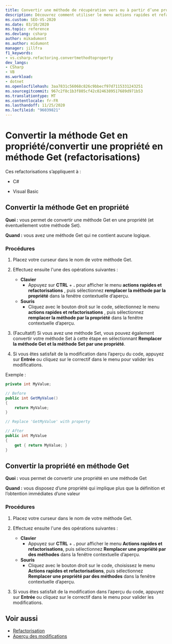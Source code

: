 ```yaml
---
title: Convertir une méthode de récupération vers ou à partir d’une propriété
description: Découvrez comment utiliser le menu actions rapides et refactorisations pour convertir une méthode d’obtention (et éventuellement votre méthode Set) en propriété.
ms.custom: SEO-VS-2020
ms.date: 03/10/2020
ms.topic: reference
ms.devlang: csharp
author: mikadumont
ms.author: midumont
manager: jillfra
f1_keywords:
- vs.csharp.refactoring.convertmethodtoproperty
dev_langs:
- CSharp
- VB
ms.workload:
- dotnet
ms.openlocfilehash: 3aa7831c56068c826c9bbecf97d7115331243251
ms.sourcegitcommit: 967c2f8c1b3f805cf42c0246389517689d971b53
ms.translationtype: MT
ms.contentlocale: fr-FR
ms.lasthandoff: 11/25/2020
ms.locfileid: "96039821"
---
```

# <a name="convert-get-method-to-property--convert-property-to-get-method-refactorings"></a>Convertir la méthode Get en propriété/convertir une propriété en méthode Get (refactorisations)

Ces refactorisations s’appliquent à :

- C#

- Visual Basic

## <a name="convert-get-method-to-property"></a>Convertir la méthode Get en propriété

**Quoi :** vous permet de convertir une méthode Get en une propriété (et éventuellement votre méthode Set).

**Quand :** vous avez une méthode Get qui ne contient aucune logique.

### <a name="how-to"></a>Procédures

1. Placez votre curseur dans le nom de votre méthode Get.

1. Effectuez ensuite l'une des opérations suivantes :

   - **Clavier**
      - Appuyez sur **CTRL** + **.** pour afficher le menu **actions rapides et refactorisations** , puis sélectionnez **remplacer la méthode par la propriété** dans la fenêtre contextuelle d’aperçu.
   - **Souris**
      - Cliquez avec le bouton droit sur le code, sélectionnez le menu **actions rapides et refactorisations** , puis sélectionnez **remplacer la méthode par la propriété** dans la fenêtre contextuelle d’aperçu.

1. (Facultatif) Si vous avez une méthode Set, vous pouvez également convertir votre méthode Set à cette étape en sélectionnant **Remplacer la méthode Get et la méthode Set par une propriété**.

1. Si vous êtes satisfait de la modification dans l’aperçu du code, appuyez sur **Entrée** ou cliquez sur le correctif dans le menu pour valider les modifications.

Exemple :

```csharp
private int MyValue;

// Before
public int GetMyValue()
{
    return MyValue;
}

// Replace 'GetMyValue' with property

// After
public int MyValue
{
    get { return MyValue; }
}
```

## <a name="convert-property-to-get-method"></a>Convertir la propriété en méthode Get

**Quoi :** vous permet de convertir une propriété en une méthode Get

**Quand :** vous disposez d’une propriété qui implique plus que la définition et l’obtention immédiates d’une valeur

### <a name="how-to"></a>Procédures

1. Placez votre curseur dans le nom de votre méthode Get.

1. Effectuez ensuite l'une des opérations suivantes :

   - **Clavier**
      - Appuyez sur **CTRL** + **.** pour afficher le menu **Actions rapides et refactorisations**, puis sélectionnez **Remplacer une propriété par des méthodes** dans la fenêtre contextuelle d’aperçu.
   - **Souris**
      - Cliquez avec le bouton droit sur le code, choisissez le menu **Actions rapides et refactorisations**, puis sélectionnez **Remplacer une propriété par des méthodes** dans la fenêtre contextuelle d’aperçu.

1. Si vous êtes satisfait de la modification dans l’aperçu du code, appuyez sur **Entrée** ou cliquez sur le correctif dans le menu pour valider les modifications.

## <a name="see-also"></a>Voir aussi

- [Refactorisation](../refactoring-in-visual-studio.md)
- [Aperçu des modifications](../../ide/preview-changes.md)
